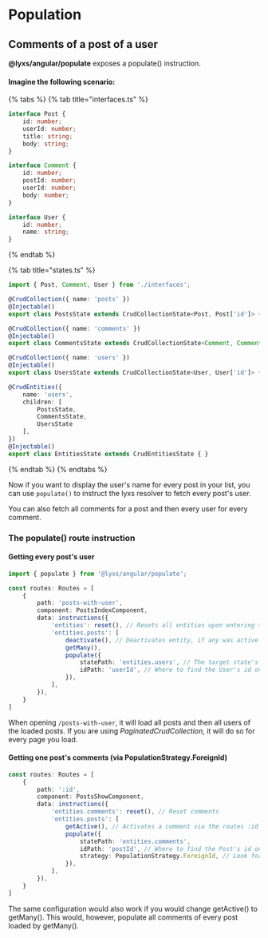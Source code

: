 # Population

## Comments of a post of a user

**@lyxs/angular/populate** exposes a populate\(\) instruction.

#### Imagine the following scenario:

{% tabs %}
{% tab title="interfaces.ts" %}
```typescript
interface Post {
    id: number;
    userId: number;
    title: string;
    body: string;
}

interface Comment {
    id: number;
    postId: number;
    userId: number;
    body: number;
}

interface User {
    id: number;
    name: string;
}
```
{% endtab %}

{% tab title="states.ts" %}
```typescript
import { Post, Comment, User } from './interfaces';

@CrudCollection({ name: 'posts' })
@Injectable()
export class PostsState extends CrudCollectionState<Post, Post['id']> { }

@CrudCollection({ name: 'comments' })
@Injectable()
export class CommentsState extends CrudCollectionState<Comment, Comment['id']> { }

@CrudCollection({ name: 'users' })
@Injectable()
export class UsersState extends CrudCollectionState<User, User['id']> { }

@CrudEntities({
    name: 'users',
    children: [
        PostsState,
        CommentsState,
        UsersState
    ],
})
@Injectable()
export class EntitiesState extends CrudEntitiesState { }
```
{% endtab %}
{% endtabs %}

Now if you want to display the user's name for every post in your list, you can use `populate()` to instruct the lyxs resolver to fetch every post's user.

You can also fetch all comments for a post and then every user for every comment.

### The populate\(\) route instruction

#### Getting every post's user

```typescript
import { populate } from '@lyxs/angular/populate';

const routes: Routes = [
    {
        path: 'posts-with-user',
        component: PostsIndexComponent,
        data: instructions({
            'entities': reset(), // Resets all entities upon entering the route
            'entities.posts': [
                deactivate(), // Deactivates entity, if any was active
                getMany(),
                populate({
                    statePath: 'entities.users', // The target state's path
                    idPath: 'userId', // Where to find the User's id on Post
                }),
            ],
        }),
    }
]
```

When opening `/posts-with-user`, it will load all posts and then all users of the loaded posts. If you are using _PaginatedCrudCollection_, it will do so for every page you load.

#### Getting one post's comments \(via PopulationStrategy.ForeignId\)

```typescript
const routes: Routes = [
    {
        path: ':id',
        component: PostsShowComponent,
        data: instructions({
            'entities.comments': reset(), // Reset comments
            'entities.posts': [
                getActive(), // Activates a comment via the routes :id param
                populate({
                    statePath: 'entities.comments',
                    idPath: 'postId', // Where to find the Post's id on Comment
                    strategy: PopulationStrategy.ForeignId, // Look for id on Comment instead of Post
                }),
            ],
        }),
    }
]
```

The same configuration would also work if you would change getActive\(\) to getMany\(\). This would, however, populate all comments of every post loaded by getMany\(\).

